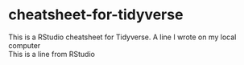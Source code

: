 # cheatsheet-for-tidyverse
This is a RStudio cheatsheet for Tidyverse.
A line I wrote on my local computer  
This is a line from RStudio